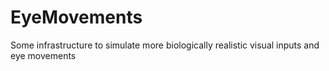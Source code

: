 # EyeMovements
Some infrastructure to simulate more biologically realistic visual inputs and eye movements
